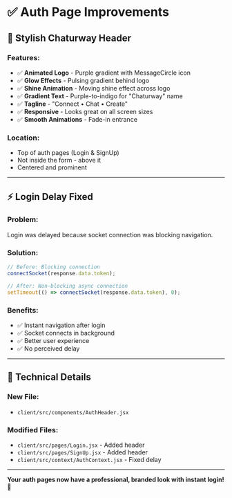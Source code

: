 # ✅ Auth Page Improvements

## 🎨 Stylish Chaturway Header

### Features:
- ✅ **Animated Logo** - Purple gradient with MessageCircle icon
- ✅ **Glow Effects** - Pulsing gradient behind logo
- ✅ **Shine Animation** - Moving shine effect across logo
- ✅ **Gradient Text** - Purple-to-indigo for "Chaturway" name
- ✅ **Tagline** - "Connect • Chat • Create"
- ✅ **Responsive** - Looks great on all screen sizes
- ✅ **Smooth Animations** - Fade-in entrance

### Location:
- Top of auth pages (Login & SignUp)
- Not inside the form - above it
- Centered and prominent

---

## ⚡ Login Delay Fixed

### Problem:
Login was delayed because socket connection was blocking navigation.

### Solution:
```javascript
// Before: Blocking connection
connectSocket(response.data.token);

// After: Non-blocking async connection
setTimeout(() => connectSocket(response.data.token), 0);
```

### Benefits:
- ✅ Instant navigation after login
- ✅ Socket connects in background
- ✅ Better user experience
- ✅ No perceived delay

---

## 📝 Technical Details

### New File:
- `client/src/components/AuthHeader.jsx`

### Modified Files:
- `client/src/pages/Login.jsx` - Added header
- `client/src/pages/SignUp.jsx` - Added header
- `client/src/context/AuthContext.jsx` - Fixed delay

---

**Your auth pages now have a professional, branded look with instant login!** 🚀

